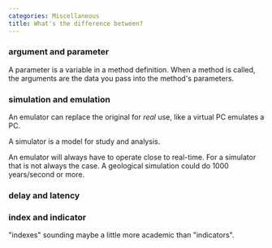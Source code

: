 ```yaml
---
categories: Miscellaneous
title: What's the difference between?
---
```


### **argument** and **parameter**

A parameter is a variable in a method definition. When a method is called, the arguments are the data you pass into the method's parameters. 

### **simulation** and **emulation**

An emulator can replace the original for *real* use, like a virtual PC emulates a PC.

A simulator is a model for study and analysis.

An emulator will always have to operate close to real-time. For a simulator that is not always the case. A geological simulation could do 1000 years/second or more.

### **delay** and **latency**



### **index** and **indicator**

"indexes" sounding maybe a little more academic than "indicators". 

